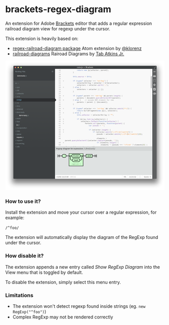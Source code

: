 brackets-regex-diagram
======================

An extension for Adobe [Brackets](http://brackets.io) editor that adds a regular expression railroad diagram view for regexp under the cursor.

This extension is heavily based on:

* [regex-railroad-diagram package](https://github.com/klorenz/atom-regex-railroad-diagrams) Atom extension by [@klorenz](https://github.com/klorenz/)
* [railroad-diagrams](http://github.com/tabatkins/railroad-diagrams) Rairoad Diagrams by [Tab Atkins Jr.](http://twitter.com/tabatkins)

![brackets-regex-diagram](img/screenshot.png)

### How to use it?

Install the extension and move your cursor over a regular expression, for example:

`/^foo/`

The extension will automatically display the diagram of the RegExp found under the cursor.

### How disable it?

The extension appends a new entry called *Show RegExp Diagram* into the View menu that is toggled by default.

To disable the extension, simply select this menu entry.

### Limitations

* The extension won't detect regexp found inside strings (eg. `new RegExp("^foo")`)
* Complex RegExp may not be rendered correctly
